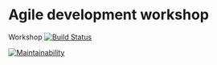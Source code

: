 # Agile development workshop

Workshop
[![Build Status](https://travis-ci.org/dbusca/agile-developer-2017.svg?branch=master)](https://travis-ci.org/dbusca/agile-developer-2017)


[![Maintainability](https://api.codeclimate.com/v1/badges/0ef46c49bb70818a887d/maintainability)](https://codeclimate.com/github/dbusca/agile-developer-2017/maintainability)